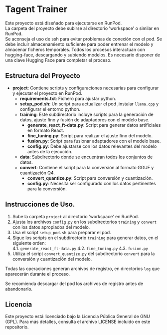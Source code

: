 # Tagent Trainer

Este proyecto está diseñado para ejecutarse en RunPod.  
La carpeta del proyecto debe subirse al directorio 'workspace' o similar en RunPod.  
Se aconseja el uso de ssh para evitar problemas de conexión con el pod.
Se debe incluir almacenamiento suficiente para poder entrenar el modelo y almacenar ficheros temporales.
Todos los procesos interactuan con hugging-face, descargando y subiendo modelos. Es necesario disponer de una clave Hugging Face para completar el proceso.

## Estructura del Proyecto

- **project**: Contiene scripts y configuraciones necesarias para configurar y ejecutar el proyecto en RunPod.
  - **requirements.txt**: Fichero para ajustar python.
  - **setup_pod.sh**: Un script para actualizar el pod ,instalar `llama.cpp` y configurar el entorno python.
  - **training**: Este subdirectorio incluye scripts para la generación de datos, ajuste fino y fusión de adaptadores con el modelo base.
    - **generate_react_ft-data.py**: Script para generar datos artificiales en formato React.
    - **fine_tuning.py**: Script para realizar el ajuste fino del modelo.
    - **fusion.py**: Script para fusionar adaptadores con el modelo base.
    - **config.py**: Debe ajustarse con los datos relevantes del modelo antes de la ejecución.
  - **data**: Subdirectorio donde se encuentran todos los conjuntos de datos.
  - **convert**: Contiene el script para la conversión al formato GGUF y cuantización Q4.
    - **convert_quantize.py**: Script para conversión y cuantización.
    - **config.py**: Necesita ser configurado con los datos pertinentes para la conversión.

## Instrucciones de Uso.

1. Sube la carpeta `project` al directorio 'workspace' en RunPod.
2. Ajusta los archivos `config.py` en los subdirectorios `training` y `convert` con los datos apropiados del modelo.
3. Usa el script `setup_pod.sh` para preparar el pod.
4. Sigue los scripts en el subdirectorio `training` para generar datos, en el siguiente orden:  
   4.1. `generate_react_ft-data.py`
   4.2. `fine_tuning.py`
   4.3. `fusion.py`
5. Utiliza el script `convert_quantize.py` del subdirectorio `convert` para la conversión y cuantización del modelo.

Todas las operaciones generan archivos de registro, en directorios `log` que aparecerán durante el proceso.

Se recomienda descargar del pod los archivos de registro antes de abandonarlo.

## Licencia

Este proyecto está licenciado bajo la Licencia Pública General de GNU (GPL). Para más detalles, consulta el archivo LICENSE incluido en este repositorio.
